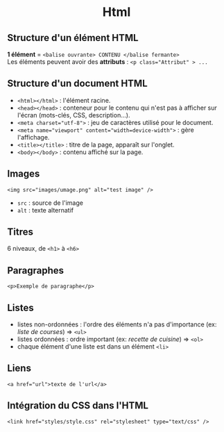 # <center> Html </center> 

## Structure d'un élément HTML

**1 élément** = `<balise ouvrante> CONTENU </balise fermante>`   
Les éléments peuvent avoir des **attributs** : `<p class="Attribut" > ...`

## Structure d'un document HTML

- `<html></html>` : l'élément racine.   
- `<head></head>` : conteneur pour le contenu qui n'est pas à afficher sur l'écran (mots-clés, CSS, description...).
- `<meta charset="utf-8">` : jeu de caractères utilisé pour le document.
- `<meta name="viewport" content="width=device-width">` : gère l'affichage.
- `<title></title>` : titre de la page, apparaît sur l'onglet.
- `<body></body>` : contenu affiché sur la page.

## Images 

`<img src="images/umage.png" alt="test image" />`

- `src` : source de l'image
- `alt` : texte alternatif

## Titres
6 niveaux, de  `<h1>` à `<h6>`

## Paragraphes
`<p>Exemple de paragraphe</p>`

## Listes
- listes non-ordonnées : l'ordre des éléments n'a pas d'importance (ex: *liste de courses*) => `<ul>`
- listes ordonnées : ordre important (ex: *recette de cuisine*) => `<ol>`
- chaque élément d'une liste est dans un élément `<li>`

## Liens
`<a href="url">texte de l'url</a>`

## Intégration du CSS dans l'HTML
`<link href="styles/style.css" rel="stylesheet" type="text/css" />`
